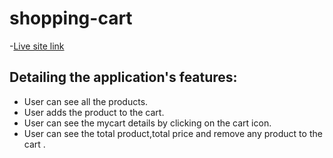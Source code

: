 # shopping-cart 
-[Live site link](https://comforting-kulfi-868024.netlify.app/)


## Detailing the application's features:
* User can see all the products.
* User adds the product to the cart.
* User can see the mycart details by clicking on the cart icon.
* User can see the total product,total price and remove any product to the cart .
